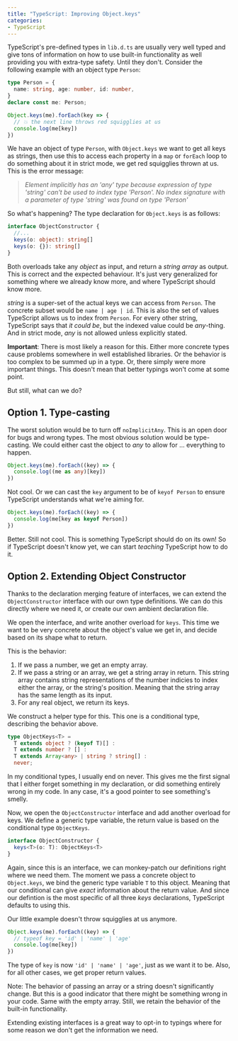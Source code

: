 ```yaml
---
title: "TypeScript: Improving Object.keys"
categories:
- TypeScript
---
```


TypeScript's pre-defined types in `lib.d.ts` are usually very well typed and give tons of information on how to use built-in functionality as well providing you with extra-type safety. Until they don't. Consider the following example with an object type `Person`:

```typescript
type Person = {
  name: string, age: number, id: number,
}
declare const me: Person;

Object.keys(me).forEach(key => {
  // 💥 the next line throws red squigglies at us
  console.log(me[key])
})
```

We have an object of type `Person`, with `Object.keys` we want to get all keys as strings, then use this to access each property in a `map` or `forEach` loop to do something about it in strict mode, we get red squigglies thrown at us. This is the error message:

> *Element implicitly has an 'any' type because expression of type 'string' can't be used to index type 'Person'. No index signature with a parameter of type  'string' was found on type 'Person'*

So what's happening? The type declaration for `Object.keys` is as follows:

```typescript
interface ObjectConstructor {
  //... 
  keys(o: object): string[]
  keys(o: {}): string[]
}
```

Both overloads take any *object* as input, and return a *string array* as output. This is correct and the expected behaviour. It's just very generalized for something where we already know more, and where TypeScript should know more.

*string* is a super-set of the actual keys we can access from `Person`. The concrete subset would be `name | age | id`. This is also the set of values TypeScript allows us to index from `Person`. For every other string, TypeScript says that *it could be*, but the indexed value could be *any*-thing. And in strict mode, *any* is not allowed unless explicitly stated.

**Important**: There is most likely a reason for this. Either more concrete types cause problems somewhere in well established libraries. Or the behavior is too complex to be summed up in a type. Or, there simply were more important things. This doesn't mean that better typings won't come at some point.

But still, what can we do?

## Option 1. Type-casting

The worst solution would be to turn off `noImplicitAny`. This is an open door for bugs and wrong types. The most obvious solution would be type-casting. We could either cast the object to *any* to allow for ... everything to happen.

```typescript
Object.keys(me).forEach((key) => {
  console.log((me as any)[key])
})
```

Not cool. Or we can cast the `key` argument to be of `keyof Person` to ensure TypeScript understands what we're aiming for.

```typescript
Object.keys(me).forEach((key) => {
  console.log(me[key as keyof Person])
})
```

Better. Still not cool. This is something TypeScript should do on its own! So if TypeScript doesn't know yet, we can start *teaching* TypeScript how to do it.

## Option 2. Extending Object Constructor

Thanks to the declaration merging feature of interfaces, we can extend the `ObjectConstructor` interface with our own type definitions. We can do this directly where we need it, or create our own ambient declaration file.

We open the interface, and write another overload for `keys`. This time we want to be very concrete about the object's value we get in, and decide based on its shape what to return.

This is the behavior:

1. If we pass a number, we get an empty array.
2. If we pass a string or an array, we get a string array in return. This string array contains string representations of the number indicies to index either the array, or the string's position. Meaning that the string array has the same length as its input.
3. For any real object, we return its keys.

We construct a helper type for this. This one is a conditional type, describing the behavior above.

```typescript
type ObjectKeys<T> = 
  T extends object ? (keyof T)[] :
  T extends number ? [] :
  T extends Array<any> | string ? string[] :
  never;
```

In my conditional types, I usually end on never. This gives me the first signal that I either forget something in my declaration, or did something entirely wrong in my code. In any case, it's a good pointer to see something's smelly.

Now, we open the `ObjectConstructor` interface and add another overload for keys. We define a generic type variable, the return value is based on the conditional type `ObjectKeys`.

```typescript
interface ObjectConstructor {
  keys<T>(o: T): ObjectKeys<T>
}
```

Again, since this is an interface, we can monkey-patch our definitions right where we need them. The moment we pass a concrete object to `Object.keys`, we bind the generic type variable `T` to this object. Meaning that our conditional can give *exact* information about the return value. And since our defintion is the most specific of all three *keys* declarations, TypeScript defaults to using this. 

Our little example doesn't throw squigglies at us anymore. 

```typescript
Object.keys(me).forEach((key) => {
  // typeof key = 'id' | 'name' | 'age'
  console.log(me[key])
})
```

The type of `key` is now `'id' | 'name' | 'age'`, just as we want it to be. Also, for all other cases, we get proper return values.

Note: The behavior of passing an array or a string doesn't significantly change. But this is a good indicator that there might be something wrong in your code. Same with the empty array. Still, we retain the behavior of the built-in functionality.

Extending existing interfaces is a great way to opt-in to typings where for some reason we don't get the information we need. 
